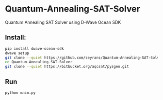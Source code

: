 # Quantum-Annealing-SAT-Solver
Quantum Annealing SAT Solver using D-Wave Ocean SDK

## Install:
```bash
pip install dwave-ocean-sdk
dwave setup
git clone --quiet https://github.com/seyrans/Quantum-Annealing-SAT-Solver
cd Quantum-Annealing-SAT-Solver
git clone --quiet https://bitbucket.org/aqcsat/pysgen.git
```

## Run 
```bash
python main.py
```
